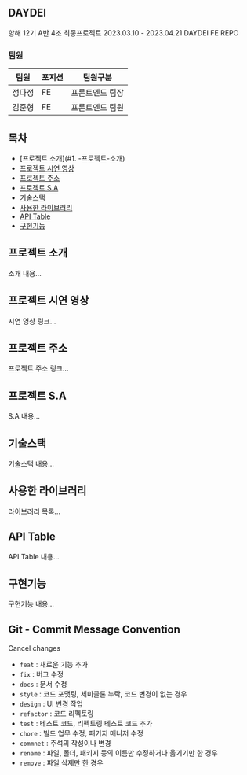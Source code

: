 ## DAYDEI

항해 12기 A반 4조 최종프로젝트 2023.03.10 - 2023.04.21 DAYDEI FE REPO

### 팀원 

|팀원|포지션|팀원구분|
|------|---|---|
|정다정|FE|프론트엔드 팀장|
|김준형|FE|프론트엔드 팀원|

## 목차

- [프로젝트 소개](#1. -프로젝트-소개)
- [프로젝트 시연 영상](#프로젝트-시연-영상)
- [프로젝트 주소](#프로젝트-주소)
- [프로젝트 S.A](#프로젝트-sa)
- [기술스택](#기술스택)
- [사용한 라이브러리](#사용한-라이브러리)
- [API Table](#api-table)
- [구현기능](#구현기능)

## 프로젝트 소개

소개 내용...

## 프로젝트 시연 영상

시연 영상 링크...

## 프로젝트 주소

프로젝트 주소 링크...

## 프로젝트 S.A

S.A 내용...

## 기술스택

기술스택 내용...

## 사용한 라이브러리

라이브러리 목록...

## API Table

API Table 내용...

## 구현기능

구현기능 내용...

## Git - Commit Message Convention
Cancel changes
-   `feat` : 새로운 기능 추가
-   `fix` : 버그 수정
-   `docs` : 문서 수정
-   `style` : 코드 포맷팅, 세미콜론 누락, 코드 변경이 없는 경우
-   `design` : UI 변경 작업
-   `refactor` : 코드 리펙토링
-   `test` : 테스트 코드, 리펙토링 테스트 코드 추가
-   `chore` : 빌드 업무 수정, 패키지 매니저 수정
-   `commnet` : 주석의 작성이나 변경
-   `rename` : 파일, 폴더, 패키지 등의 이름만 수정하거나 옮기기만 한 경우
-   `remove` : 파일 삭제만 한 경우
